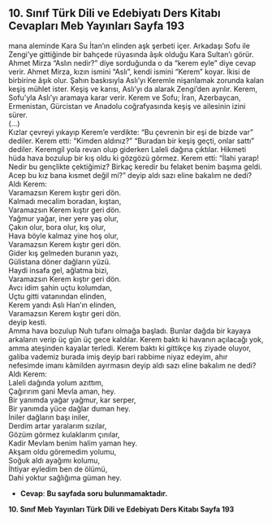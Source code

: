 ## 10. Sınıf Türk Dili ve Edebiyatı Ders Kitabı Cevapları Meb Yayınları Sayfa 193

mana aleminde Kara Su İtan’ın elinden aşk şerbeti içer. Arkadaşı Sofu ile Zengi’ye gittiğinde bir bahçede rüyasında âşık olduğu Kara Sultan’ı görür. Ahmet Mirza “Aslın nedir?” diye sorduğunda o da “kerem eyle” diye cevap verir. Ahmet Mirza, kızın ismini “Aslı”, kendi ismini “Kerem” koyar. İkisi de birbirine âşık olur. Şahın baskısıyla Aslı’yı Keremle nişanlamak zorunda kalan keşiş mühlet ister. Keşiş ve karısı, Aslı’yı da alarak Zengi’den ayrılır. Kerem, Sofu’yla Aslı’yı aramaya karar verir. Kerem ve Sofu; İran, Azerbaycan, Ermenistan, Gürcistan ve Anadolu coğrafyasında keşiş ve ailesinin izini sürer.  
 (…)  
 Kızlar çevreyi yıkayıp Kerem’e verdikte: “Bu çevrenin bir eşi de bizde var” dediler. Kerem etti: “Kimden aldınız?” “Buradan bir keşiş geçti, onlar sattı” dediler. Keremgil yola revan olup giderken Laleli dağına çıktılar. Hikmeti hüda hava bozulup bir kış oldu ki gözgözü görmez. Kerem etti: “İlahi yarap! Nedir bu gençlikte çektiğimiz? Birkaç keredir bu felaket benim başıma geldi. Acep bu kız bana kısmet değil mi?” deyip aldı sazı eline bakalım ne dedi?  
 Aldı Kerem:  
 Varamazsın Kerem kıştır geri dön.  
 Kalmadı mecalim boradan, kıştan,  
 Varamazsın Kerem kıştır geri dön.  
 Yağmur yağar, iner yere yaş olur,  
 Çakın olur, bora olur, kış olur,  
 Hava böyle kalmaz yine hoş olur,  
 Varamazsın Kerem kıştır geri dön.  
 Gider kış gelmeden buranın yazı,  
 Gülistana döner dağların yüzü.  
 Haydi insafa gel, ağlatma bizi,  
 Varamazsın Kerem kıştır geri dön.  
 Avcı idim şahin uçtu kolumdan,  
 Uçtu gitti vatanından elinden,  
 Kerem yandı Aslı Han’ın elinden,  
 Varamazsın Kerem kıştır geri dön.  
 deyip kesti.  
 Amma hava bozulup Nuh tufanı olmağa başladı. Bunlar dağda bir kayaya arkaların verip üç gün üç gece kaldılar. Kerem baktı ki havanın açılacağı yok, amma ateşinden kayalar terledi. Kerem baktı ki gittikçe kış ziyade oluyor, galiba vademiz burada imiş deyip bari rabbime niyaz edeyim, ahır nefesimde imanı kâmilden ayırmasın deyip aldı sazı eline bakalım ne dedi?  
 Aldı Kerem:  
 Laleli dağında yolum azıttım,  
 Çağırırım gani Mevla aman, hey.  
 Bir yanımda yağar yağmur, kar serper,  
 Bir yanımda yüce dağlar duman hey.  
 İniler dağların başı iniler,  
 Derdim artar yaralarım sızılar,  
 Gözüm görmez kulaklarım çınılar,  
 Kadir Mevlam benim halim yaman hey.  
 Akşam oldu göremedim yolumu,  
 Soğuk aldı ayağımı kolumu,  
 İhtiyar eyledim ben de ölümü,  
 Dahi yoktur sağlığıma güman hey.

* **Cevap**: **Bu sayfada soru bulunmamaktadır.**

**10. Sınıf Meb Yayınları Türk Dili ve Edebiyatı Ders Kitabı Sayfa 193**